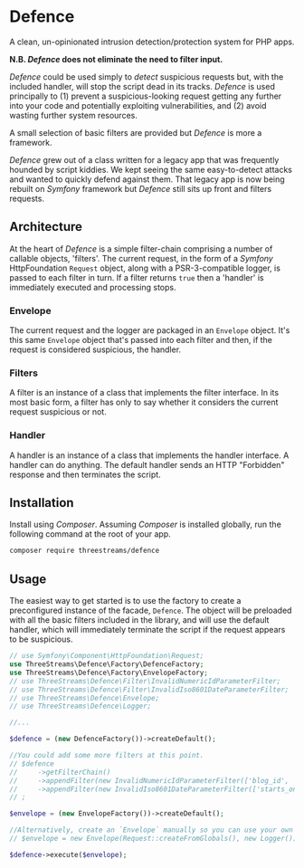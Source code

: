 # Defence

A clean, un-opinionated intrusion detection/protection system for PHP apps.

**N.B. _Defence_ does not eliminate the need to filter input.**

_Defence_ could be used simply to _detect_ suspicious requests but, with the included handler, will stop the script dead in its tracks.  _Defence_ is used principally to (1) prevent a suspicious-looking request getting any further into your code and potentially exploiting vulnerabilities, and (2) avoid wasting further system resources.

A small selection of basic filters are provided but _Defence_ is more a framework.

_Defence_ grew out of a class written for a legacy app that was frequently hounded by script kiddies.  We kept seeing the same easy-to-detect attacks and wanted to quickly defend against them.  That legacy app is now being rebuilt on _Symfony_ framework but _Defence_ still sits up front and filters requests.

## Architecture

At the heart of _Defence_ is a simple filter-chain comprising a number of callable objects, 'filters'.  The current request, in the form of a _Symfony_ HttpFoundation `Request` object, along with a PSR-3-compatible logger, is passed to each filter in turn.  If a filter returns `true` then a 'handler' is immediately executed and processing stops.

### Envelope

The current request and the logger are packaged in an `Envelope` object.  It's this same `Envelope` object that's passed into each filter and then, if the request is considered suspicious, the handler.

### Filters

A filter is an instance of a class that implements the filter interface.  In its most basic form, a filter has only to say whether it considers the current request suspicious or not.

### Handler

A handler is an instance of a class that implements the handler interface.  A handler can do anything.  The default handler sends an HTTP "Forbidden" response and then terminates the script.

## Installation

Install using _Composer_.  Assuming _Composer_ is installed globally, run the following command at the root of your app.

```sh
composer require threestreams/defence
```

## Usage

The easiest way to get started is to use the factory to create a preconfigured instance of the facade, `Defence`.  The object will be preloaded with all the basic filters included in the library, and will use the default handler, which will immediately terminate the script if the request appears to be suspicious.

```php
// use Symfony\Component\HttpFoundation\Request;
use ThreeStreams\Defence\Factory\DefenceFactory;
use ThreeStreams\Defence\Factory\EnvelopeFactory;
// use ThreeStreams\Defence\Filter\InvalidNumericIdParameterFilter;
// use ThreeStreams\Defence\Filter\InvalidIso8601DateParameterFilter;
// use ThreeStreams\Defence\Envelope;
// use ThreeStreams\Defence\Logger;

//...

$defence = (new DefenceFactory())->createDefault();

//You could add some more filters at this point.
// $defence
//     ->getFilterChain()
//     ->appendFilter(new InvalidNumericIdParameterFilter(['blog_id', 'post_id']))
//     ->appendFilter(new InvalidIso8601DateParameterFilter(['starts_on', 'ends_on']))
// ;

$envelope = (new EnvelopeFactory())->createDefault();

//Alternatively, create an `Envelope` manually so you can use your own logger or configure the request.
// $envelope = new Envelope(Request::createFromGlobals(), new Logger());

$defence->execute($envelope);
```
